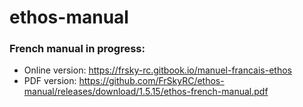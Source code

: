# ethos-manual

### French manual in progress:
- Online version: https://frsky-rc.gitbook.io/manuel-francais-ethos
- PDF version: https://github.com/FrSkyRC/ethos-manual/releases/download/1.5.15/ethos-french-manual.pdf


